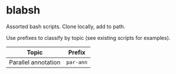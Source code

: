 # blabsh

Assorted bash scripts. Clone locally, add to path.

Use prefixes to classify by topic (see existing scripts for examples).


| Topic | Prefix |
|-------|--------|
| Parallel annotation | `par-ann` |